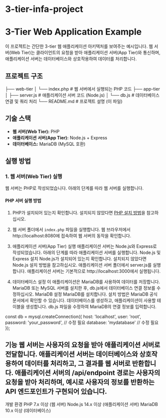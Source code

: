 # 3-tier-infa-project
# 3-Tier Web Application Example

이 프로젝트는 간단한 3-tier 웹 애플리케이션 아키텍처를 보여주는 예시입니다. 웹 서버(Web Tier)는 클라이언트의 요청을 받아 애플리케이션 서버(App Tier)와 통신하며, 애플리케이션 서버는 데이터베이스와 상호작용하여 데이터를 처리합니다.

## 프로젝트 구조

├── web-tier 
│ 
└── index.php # 웹 서버에서 실행되는 PHP 코드 
├── app-tier 
│
├── server.js # 애플리케이션 서버 코드 (Node.js) 
│ 
└── db.js # 데이터베이스 연결 및 쿼리 처리
└── README.md # 프로젝트 설명 (이 파일)


## 기술 스택

- **웹 서버(Web Tier):** PHP
- **애플리케이션 서버(App Tier):** Node.js + Express
- **데이터베이스:** MariaDB (MySQL 호환)

## 실행 방법

### 1. 웹 서버(Web Tier) 실행

웹 서버는 PHP로 작성되었습니다. 아래의 단계를 따라 웹 서버를 실행합니다.

#### PHP 서버 실행 방법

1. PHP가 설치되어 있는지 확인합니다. 설치되지 않았다면 [PHP 설치 방법](https://www.php.net/manual/en/install.php)을 참고하십시오.
2. 웹 서버 폴더에서 `index.php` 파일을 실행합니다.
웹 브라우저에서 http://localhost:8080에 접속하여 웹 서버의 동작을 확인합니다.

2. 애플리케이션 서버(App Tier) 실행
애플리케이션 서버는 Node.js와 Express로 작성되었습니다. 아래의 단계를 따라 애플리케이션 서버를 실행합니다.
Node.js 및 Express 설치
Node.js가 설치되어 있는지 확인합니다. 설치되지 않았다면 Node.js 설치 방법을 참고하십시오.
애플리케이션 서버 폴더에서 server.js를 실행합니다.
애플리케이션 서버는 기본적으로 http://localhost:3000에서 실행됩니다.

3. 데이터베이스 설정
이 애플리케이션은 MariaDB를 사용하여 데이터를 저장합니다. MariaDB 또는 MySQL 서버를 설치한 후, db.js에서 데이터베이스 연결 정보를 수정하십시오.
MariaDB 설정
MariaDB를 설치합니다. 설치 방법은 MariaDB 공식 문서에서 확인할 수 있습니다.
데이터베이스를 생성하고, 애플리케이션이 사용할 테이블을 생성합니다.
db.js 파일을 수정하여 MariaDB의 연결 정보를 입력합니다.

const db = mysql.createConnection({
    host: 'localhost',
    user: 'root',
    password: 'your_password',  // 수정 필요
    database: 'mydatabase'      // 수정 필요
});

기능
웹 서버는 사용자의 요청을 받아 애플리케이션 서버로 전달합니다.
애플리케이션 서버는 데이터베이스와 상호작용하여 데이터를 처리하고, 그 결과를 웹 서버로 반환합니다.
애플리케이션 서버의 /api/endpoint 경로는 사용자의 요청을 받아 처리하며, 예시로 사용자의 정보를 반환하는 API 엔드포인트가 구현되어 있습니다.
---
개발 환경
PHP 7.x 이상 (웹 서버)
Node.js 14.x 이상 (애플리케이션 서버)
MariaDB 10.x 이상 (데이터베이스)
